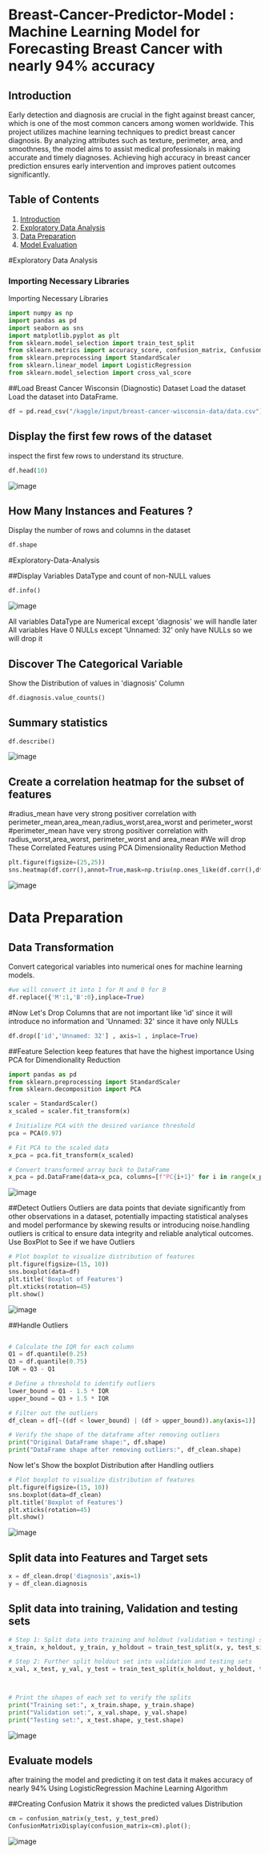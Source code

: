 # Breast-Cancer-Predictor-Model : Machine Learning Model for Forecasting Breast Cancer with nearly 94% accuracy

## Introduction

Early detection and diagnosis are crucial in the fight against breast cancer, which is one of the most common cancers among women worldwide. This project utilizes machine learning techniques to predict breast cancer diagnosis. By analyzing attributes such as texture, perimeter, area, and smoothness, the model aims to assist medical professionals in making accurate and timely diagnoses. Achieving high accuracy in breast cancer prediction ensures early intervention and improves patient outcomes significantly.
## Table of Contents

1. [Introduction](#introduction)
2. [Exploratory Data Analysis](#Exploratory-Data-Analysis)
3. [Data Preparation](#Data-Preparation)
4. [Model Evaluation](#Evaluate-models)



#Exploratory Data Analysis



### Importing Necessary Libraries
Importing Necessary Libraries
```python
import numpy as np
import pandas as pd
import seaborn as sns
import matplotlib.pyplot as plt
from sklearn.model_selection import train_test_split
from sklearn.metrics import accuracy_score, confusion_matrix, ConfusionMatrixDisplay
from sklearn.preprocessing import StandardScaler
from sklearn.linear_model import LogisticRegression
from sklearn.model_selection import cross_val_score
```

##Load Breast Cancer Wisconsin (Diagnostic) Dataset
Load the dataset Load the dataset into DataFrame.

```python
df = pd.read_csv("/kaggle/input/breast-cancer-wisconsin-data/data.csv")
```

## Display the first few rows of the dataset
inspect the first few rows to understand its structure.
```python
df.head(10)
```

![image](https://github.com/user-attachments/assets/ecda9cd1-cf14-47dc-bf68-ebbb31870175)


## How Many Instances and Features ?
Display the number of rows and columns in the dataset
```python
df.shape
```

#Exploratory-Data-Analysis

##Display Variables DataType and count of non-NULL values
```python
df.info()
```
![image](https://github.com/user-attachments/assets/4abba599-f93e-4b19-bd45-c9c3f83a02ac)

All variables DataType are Numerical except 'diagnosis' we will handle later
All variables Have 0 NULLs except 'Unnamed: 32' only have NULLs so we will drop it

## Discover The Categorical Variable
Show the Distribution of values in 'diagnosis' Column
```python
df.diagnosis.value_counts()
```


## Summary statistics

```python
df.describe()
```

![image](https://github.com/user-attachments/assets/bcaba26b-2972-43ae-be49-24cd4f88cb42)



## Create a correlation heatmap for the subset of features
#radius_mean have very strong positiver correlation with perimeter_mean,area_mean,radius_worst,area_worst and perimeter_worst
#perimeter_mean have very strong positiver correlation with radius_worst,area_worst, perimeter_worst and area_mean
#We will drop These Correlated Features using PCA Dimensionality Reduction Method

```python
plt.figure(figsize=(25,25))
sns.heatmap(df.corr(),annot=True,mask=np.triu(np.ones_like(df.corr(),dtype=bool)),fmt='.2f',annot_kws={'size':12})
```
![image](https://github.com/user-attachments/assets/2e1721fa-c0c5-424c-98f2-ee9f4307fa54)


# Data Preparation
## Data Transformation
Convert categorical variables into numerical ones for machine learning models.

```python
#we will convert it into 1 for M and 0 for B
df.replace({'M':1,'B':0},inplace=True)
```


#Now Let's Drop Columns that are not important like 'id' since it will introduce no information and 'Unnamed: 32' since it have only NULLs
```python
df.drop(['id','Unnamed: 32'] , axis=1 , inplace=True)
```

##Feature Selection
keep  features that have the highest importance Using PCA for Dimendionality Reduction

```python
import pandas as pd
from sklearn.preprocessing import StandardScaler
from sklearn.decomposition import PCA

scaler = StandardScaler()
x_scaled = scaler.fit_transform(x)

# Initialize PCA with the desired variance threshold
pca = PCA(0.97)

# Fit PCA to the scaled data
x_pca = pca.fit_transform(x_scaled)

# Convert transformed array back to DataFrame
x_pca = pd.DataFrame(data=x_pca, columns=[f"PC{i+1}" for i in range(x_pca.shape[1])])
```
![image](https://github.com/user-attachments/assets/8f355ab6-71c4-4628-ab60-28017f4fec83)



##Detect Outliers
Outliers are data points that deviate significantly from other observations in a dataset, potentially impacting statistical analyses and model performance by skewing results or introducing noise.handling outliers is critical to ensure data integrity and reliable analytical outcomes.
Use BoxPlot to See if we have Outliers
```python
# Plot boxplot to visualize distribution of features
plt.figure(figsize=(15, 10))
sns.boxplot(data=df)
plt.title('Boxplot of Features')
plt.xticks(rotation=45)
plt.show()
```

![image](https://github.com/user-attachments/assets/ce1289f4-6528-4c9c-b135-55e9a6d5dc09)


##Handle Outliers
```python

# Calculate the IQR for each column
Q1 = df.quantile(0.25)
Q3 = df.quantile(0.75)
IQR = Q3 - Q1

# Define a threshold to identify outliers
lower_bound = Q1 - 1.5 * IQR
upper_bound = Q3 + 1.5 * IQR

# Filter out the outliers
df_clean = df[~((df < lower_bound) | (df > upper_bound)).any(axis=1)]

# Verify the shape of the dataframe after removing outliers
print("Original DataFrame shape:", df.shape)
print("DataFrame shape after removing outliers:", df_clean.shape)

```

Now let's Show the boxplot Distribution after Handling outliers
```python
# Plot boxplot to visualize distribution of features
plt.figure(figsize=(15, 10))
sns.boxplot(data=df_clean)
plt.title('Boxplot of Features')
plt.xticks(rotation=45)
plt.show()
```

![image](https://github.com/user-attachments/assets/35f7b1e3-c73a-42c1-b55a-7e528d14c594)



## Split data into Features and Target sets

```python
x = df_clean.drop('diagnosis',axis=1)
y = df_clean.diagnosis
```

## Split data into training, Validation and testing sets

```python
# Step 1: Split data into training and holdout (validation + testing) sets
x_train, x_holdout, y_train, y_holdout = train_test_split(x, y, test_size=0.5, random_state=42)

# Step 2: Further split holdout set into validation and testing sets
x_val, x_test, y_val, y_test = train_test_split(x_holdout, y_holdout, test_size=0.5, random_state=42)



# Print the shapes of each set to verify the splits
print("Training set:", x_train.shape, y_train.shape)
print("Validation set:", x_val.shape, y_val.shape)
print("Testing set:", x_test.shape, y_test.shape)


```
![image](https://github.com/user-attachments/assets/02ed3595-46b2-4c2e-89e5-3c25811e2b83)


## Evaluate models
after training the model and predicting it on test data it makes accuracy of nearly 94% Using LogisticRegression Machine Learning Algorithm

##Creating Confusion Matrix
it shows the predicted values Distribution

```python
cm = confusion_matrix(y_test, y_test_pred)
ConfusionMatrixDisplay(confusion_matrix=cm).plot();
```
![image](https://github.com/user-attachments/assets/aad814bf-8157-410e-8481-fa50466be670)


